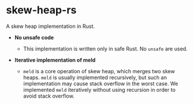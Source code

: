 # skew-heap-rs

A skew heap implementation in Rust.

* **No unsafe code**
    * This implementation is written only in safe Rust. No `unsafe` are used.

* **Iterative implementation of meld**
    * `meld` is a core operation of skew heap, which merges two skew heaps. `meld` is usually implemented recursively, but such an implementation may cause stack overflow in the worst case. We implemented `meld` iteratively without using recursion in order to avoid stack overflow.
